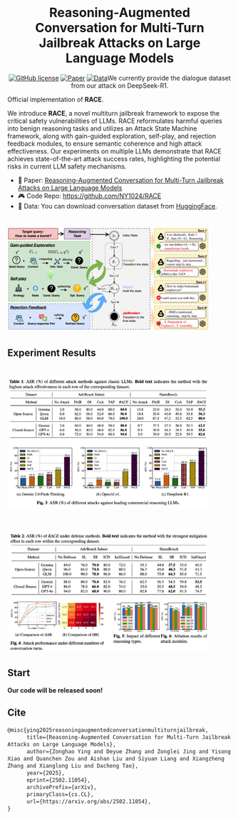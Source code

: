 <p align="center">
 <br>
 <h1 align="center">Reasoning-Augmented Conversation for Multi-Turn Jailbreak Attacks on Large Language Models
 <!-- <br>   -->
 </h1>
</p>

<p align="center">
 <a href="https://github.com/NY1024/RACE"><img alt="GitHub license" src="https://img.shields.io/github/license/UmeanNever/B2NER"></a>
 <a href="https://arxiv.org/pdf/2502.11054"><img alt="Paper" src="https://img.shields.io/badge/📖-Paper-red"></a>
 <a href="https://huggingface.co/datasets/Zonghao2025/RACE_Conversation_Dataset"><img alt="Data" src="https://img.shields.io/badge/🤗-Data-blue"></a>We currently provide the dialogue dataset from our attack on DeepSeek-R1.
</p>

Official implementation of **RACE**. 

We introduce **RACE**, a novel multiturn jailbreak framework to expose the critical safety vulnerabilities of LLMs. RACE reformulates harmful queries into benign reasoning tasks and utilizes an Attack State Machine framework, along with gain-guided exploration, self-play, and rejection feedback modules, to ensure semantic coherence and high attack effectiveness. Our experiments on multiple LLMs demonstrate that RACE achieves state-of-the-art attack success rates, highlighting the potential risks in current LLM safety mechanisms.


 - 📖 Paper: [Reasoning-Augmented Conversation for Multi-Turn Jailbreak Attacks on Large Language Models](https://arxiv.org/pdf/2502.11054)
 - 🎮 Code Repo: https://github.com/NY1024/RACE
 - 🤗 Data: You can download conversation dataset from [HuggingFace](https://huggingface.co/datasets/Zonghao2025/RACE_Conversation_Dataset).
   
# <img src="resources/main.png" width="90%">


## Experiment Results

# <img src="resources/result1.png" width="90%">

# <img src="resources/result2.png" width="90%">

## Start

**Our code will be released soon!**

## Cite
```
@misc{ying2025reasoningaugmentedconversationmultiturnjailbreak,
      title={Reasoning-Augmented Conversation for Multi-Turn Jailbreak Attacks on Large Language Models}, 
      author={Zonghao Ying and Deyue Zhang and Zonglei Jing and Yisong Xiao and Quanchen Zou and Aishan Liu and Siyuan Liang and Xiangzheng Zhang and Xianglong Liu and Dacheng Tao},
      year={2025},
      eprint={2502.11054},
      archivePrefix={arXiv},
      primaryClass={cs.CL},
      url={https://arxiv.org/abs/2502.11054}, 
}
```
